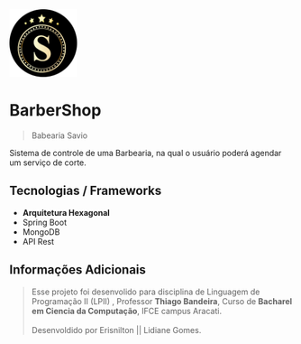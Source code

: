 <img alt="Logo of the project" height="120" src="./api.rest/src/main/resources/asserts/logo.png" title="Logo baber savio" width="120"/>

# BarberShop
> Babearia Savio

<p>Sistema de controle de uma Barbearia, na qual o usuário poderá agendar um serviço
de corte.
</p>

## Tecnologias / Frameworks
<ul>
  <li><b>Arquitetura Hexagonal</b></li>
  <li>Spring Boot</li>
  <li>MongoDB</li>
  <li>API Rest</li>
</ul>

## Informações Adicionais
> Esse projeto foi desenvolido para disciplina de Linguagem de Programação II (LPII)
    , Professor __Thiago Bandeira__, Curso de __Bacharel em Ciencia da Computação__, IFCE campus Aracati.
<br> <br> Desenvoldido por Erisnilton || Lidiane Gomes.



